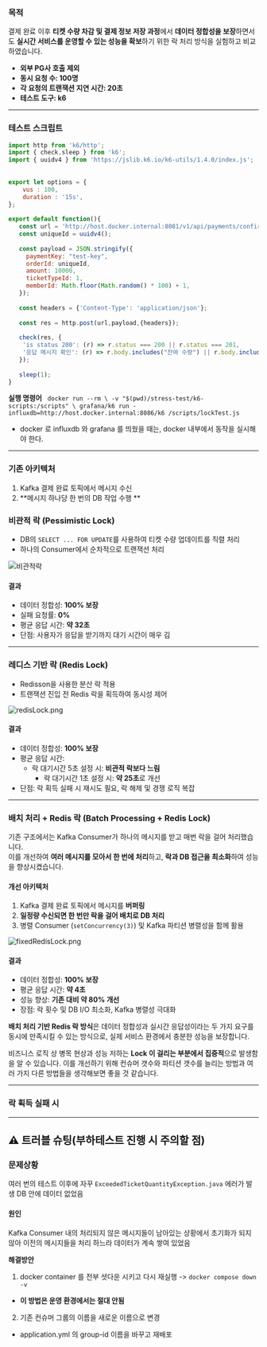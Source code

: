 ###  목적  
  
결제 완료 이후 **티켓 수량 차감 및 결제 정보 저장 과정**에서 **데이터 정합성을 보장**하면서도 **실시간 서비스를 운영할 수 있는 성능을 확보**하기 위한 락 처리 방식을 실험하고 비교하였습니다.  
  
- **외부 PG사 호출 제외**  
- **동시 요청 수: 100명**  
- **각 요청의 트랜잭션 지연 시간: 20초**  
- **테스트 도구: k6**  
  
---

### 테스트 스크립트

```javascript
import http from 'k6/http';  
import { check,sleep } from 'k6';  
import { uuidv4 } from 'https://jslib.k6.io/k6-utils/1.4.0/index.js';  // UUID 라이브러리  
  
  
export let options = {  
    vus : 100,  
    duration : '15s',  
};  
  
export default function(){  
   const url = 'http://host.docker.internal:8081/v1/api/payments/confirm'  
   const uniqueId = uuidv4();  
  
   const payload = JSON.stringify({  
     paymentKey: "test-key",  
     orderId: uniqueId,  
     amount: 10000,  
     ticketTypeId: 1,  
     memberId: Math.floor(Math.random() * 100) + 1,  
   });  
  
   const headers = {'Content-Type': 'application/json'};  
  
   const res = http.post(url,payload,{headers});  
  
   check(res, {  
    'is status 200': (r) => r.status === 200 || r.status === 201,  
    '응답 메시지 확인': (r) => r.body.includes("잔여 수량") || r.body.includes("성공"),  
   });  
  
   sleep(1);  
}
```

 **실행 명령어**
 ` docker run --rm \ -v "$(pwd)/stress-test/k6-scripts:/scripts" \ grafana/k6 run - influxdb=http://host.docker.internal:8086/k6 /scripts/lockTest.js` 
 
 - docker 로 influxdb 와 grafana 를 띄웠을 때는, docker 내부에서 동작을 실시해야 한다.
 
___
### 기존 아키텍처  
  
1. Kafka 결제 완료 토픽에서 메시지 수신  
2. **메시지 하나당 한 번의 DB 작업 수행 **
  
###  비관적 락 (Pessimistic Lock)  
  
- DB의 `SELECT ... FOR UPDATE`를 사용하여 티켓 수량 업데이트를 직렬 처리  
- 하나의 Consumer에서 순차적으로 트랜잭션 처리

![비관적락](pessimisticLock.png)

####  결과  
- 데이터 정합성: **100% 보장**  
- 실패 요청률: **0%**  
- 평균 응답 시간: **약 32초**  
- 단점: 사용자가 응답을 받기까지 대기 시간이 매우 김  
  
---  
  
###  레디스 기반 락 (Redis Lock)  
  
- Redisson을 사용한 분산 락 적용  
- 트랜잭션 진입 전 Redis 락을 획득하여 동시성 제어

![redisLock.png](redisLock.png)
####  결과  
- 데이터 정합성: **100% 보장**  
- 평균 응답 시간:  
  - 락 대기시간 5초 설정 시: **비관적 락보다 느림**  
    - 락 대기시간 1초 설정 시: **약 25초**로 개선  
- 단점: 락 획득 실패 시 재시도 필요, 락 해제 및 경쟁 로직 복잡  
  
---  
  
###  배치 처리 + Redis 락 (Batch Processing + Redis Lock)  
  
기존 구조에서는 Kafka Consumer가 하나의 메시지를 받고 매번 락을 걸어 처리했습니다.    
이를 개선하여 **여러 메시지를 모아서 한 번에 처리**하고, **락과 DB 접근을 최소화**하여 성능을 향상시켰습니다.  
  
####  개선 아키텍처  
  
1. Kafka 결제 완료 토픽에서 메시지를 **버퍼링**  
2. **일정량 수신되면 한 번만 락을 걸어 배치로 DB 처리**  
3. 병렬 Consumer (`setConcurrency(3)`) 및 Kafka 파티션 병렬성을 함께 활용

![fixedRedisLock.png](fixedRedisLock.png)
####  결과  
- 데이터 정합성: **100% 보장**  
- 평균 응답 시간: **약 4초**  
- 성능 향상: **기존 대비 약 80% 개선**  
- 장점: 락 횟수 및 DB I/O 최소화, Kafka 병렬성 극대화  
  
**배치 처리 기반 Redis 락 방식**은 데이터 정합성과 실시간 응답성이라는 두 가지 요구를 동시에 만족시킬 수 있는 방식으로, 실제 서비스 환경에서 충분한 성능을 보장합니다.

비즈니스 로직 상 병목 현상과 성능 저하는 **Lock 이 걸리는 부분에서 집중적**으로 발생함을 알 수 있습니다.
이를 개선하기 위해 컨슈머 갯수와 파티션 갯수를 늘리는 방법과 여러 가지 다른 방법들을 생각해보면 좋을 것 같습니다.

___

### 락 획득 실패 시 



___
## ⚠️ 트러블 슈팅(부하테스트 진행 시 주의할 점)

### 문제상황
여러 번의 테스트 이후에 자꾸 `ExceededTicketQuantityException.java` 에러가 발생
DB 안에 데이터 없었음
#### 원인
Kafka Consumer 내의 처리되지 않은 메시지들이 남아있는 상황에서 초기화가 되지 않아 이전의 메시지들을 처리 하느라 데이터가 계속 쌓여 있었음

**해결방안**
1. docker container 를 전부 셧다운 시키고 다시 재실행
	-> `docker compose down -v`

- **이 방법은 운영 환경에서는 절대 안됨**

2. 기존 컨슈머 그룹의 이름을 새로운 이름으로 변경
- application.yml 의 group-id 이름을 바꾸고 재배포

